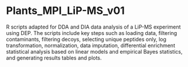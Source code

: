 # Plants_MPI_LiP-MS_v01

R scripts adapted for DDA and DIA data analysis of a LiP-MS experiment using DEP. The scripts include key steps such as loading data, filtering contaminants, filtering decoys, selecting unique peptides only, log transformation, normalization, data imputation, differential enrichment statistical analysis based on linear models and empirical Bayes statistics, and generating results tables and plots.
